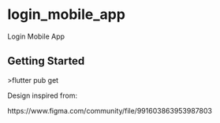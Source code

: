 # login_mobile_app

Login Mobile App

## Getting Started

&#62;flutter pub get 

<p>Design inspired from:<p> 
https://www.figma.com/community/file/991603863953987803